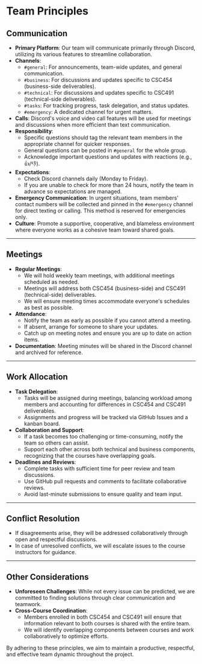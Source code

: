 # Team Principles

## **Communication**
- **Primary Platform**: Our team will communicate primarily through Discord, utilizing its various features to streamline collaboration.
- **Channels**:  
  - `#general`: For announcements, team-wide updates, and general communication.  
  - `#business`: For discussions and updates specific to CSC454 (business-side deliverables).  
  - `#technical`: For discussions and updates specific to CSC491 (technical-side deliverables).  
  - `#tasks`: For tracking progress, task delegation, and status updates.  
  - `#emergency`: A dedicated channel for urgent matters.
- **Calls**: Discord's voice and video call features will be used for meetings and discussions when more efficient than text communication.
- **Responsibility**:  
  - Specific questions should tag the relevant team members in the appropriate channel for quicker responses.  
  - General questions can be posted in `#general` for the whole group.  
  - Acknowledge important questions and updates with reactions (e.g., 👍/👎).
- **Expectations**:  
  - Check Discord channels daily (Monday to Friday).  
  - If you are unable to check for more than 24 hours, notify the team in advance so expectations are managed.  
- **Emergency Communication**: In urgent situations, team members' contact numbers will be collected and pinned in the `#emergency` channel for direct texting or calling. This method is reserved for emergencies only.  
- **Culture**: Promote a supportive, cooperative, and blameless environment where everyone works as a cohesive team toward shared goals.

---

## **Meetings**
- **Regular Meetings**:  
  - We will hold weekly team meetings, with additional meetings scheduled as needed.  
  - Meetings will address both CSC454 (business-side) and CSC491 (technical-side) deliverables.  
  - We will ensure meeting times accommodate everyone's schedules as best as possible.  
- **Attendance**:  
  - Notify the team as early as possible if you cannot attend a meeting.  
  - If absent, arrange for someone to share your updates.  
  - Catch up on meeting notes and ensure you are up to date on action items.  
- **Documentation**: Meeting minutes will be shared in the Discord channel and archived for reference.

---

## **Work Allocation**
- **Task Delegation**:  
  - Tasks will be assigned during meetings, balancing workload among members and accounting for differences in CSC454 and CSC491 deliverables.  
  - Assignments and progress will be tracked via GitHub Issues and a kanban board.  
- **Collaboration and Support**:  
  - If a task becomes too challenging or time-consuming, notify the team so others can assist.  
  - Support each other across both technical and business components, recognizing that the courses have overlapping goals.  
- **Deadlines and Reviews**:  
  - Complete tasks with sufficient time for peer review and team discussions.  
  - Use GitHub pull requests and comments to facilitate collaborative reviews.  
  - Avoid last-minute submissions to ensure quality and team input.

---

## **Conflict Resolution**
- If disagreements arise, they will be addressed collaboratively through open and respectful discussions.
- In case of unresolved conflicts, we will escalate issues to the course instructors for guidance.

---

## **Other Considerations**
- **Unforeseen Challenges**: While not every issue can be predicted, we are committed to finding solutions through clear communication and teamwork.
- **Cross-Course Coordination**:  
  - Members enrolled in both CSC454 and CSC491 will ensure that information relevant to both courses is shared with the entire team.  
  - We will identify overlapping components between courses and work collaboratively to optimize efforts.  

By adhering to these principles, we aim to maintain a productive, respectful, and effective team dynamic throughout the project.
